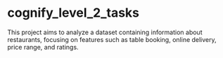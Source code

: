 # cognify_level_2_tasks
This project aims to analyze a dataset containing information about restaurants, focusing on features such as table booking, online delivery, price range, and ratings. 
